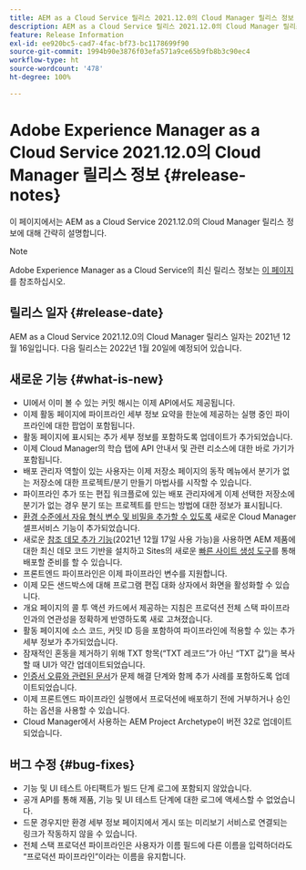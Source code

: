 ```yaml
---
title: AEM as a Cloud Service 릴리스 2021.12.0의 Cloud Manager 릴리스 정보
description: AEM as a Cloud Service 릴리스 2021.12.0의 Cloud Manager 릴리스 정보입니다.
feature: Release Information
exl-id: ee920bc5-cad7-4fac-bf73-bc1178699f90
source-git-commit: 1994b90e3876f03efa571a9ce65b9fb8b3c90ec4
workflow-type: ht
source-wordcount: '478'
ht-degree: 100%

---
```


# Adobe Experience Manager as a Cloud Service 2021.12.0의 Cloud Manager 릴리스 정보 {#release-notes}

이 페이지에서는 AEM as a Cloud Service 2021.12.0의 Cloud Manager 릴리스 정보에 대해 간략히 설명합니다.

>[!NOTE]
>
>Adobe Experience Manager as a Cloud Service의 최신 릴리스 정보는 [이 페이지](/help/release-notes/release-notes-cloud/release-notes-current.md)를 참조하십시오.

## 릴리스 일자 {#release-date}

AEM as a Cloud Service 2021.12.0의 Cloud Manager 릴리스 일자는 2021년 12월 16일입니다. 다음 릴리스는 2022년 1월 20일에 예정되어 있습니다.

## 새로운 기능 {#what-is-new}

* UI에서 이미 볼 수 있는 커밋 해시는 이제 API에서도 제공됩니다.
* 이제 활동 페이지에 파이프라인 세부 정보 요약을 한눈에 제공하는 실행 중인 파이프라인에 대한 팝업이 포함됩니다.
* 활동 페이지에 표시되는 추가 세부 정보를 포함하도록 업데이트가 추가되었습니다.
* 이제 Cloud Manager의 학습 탭에 API 안내서 및 관련 리소스에 대한 바로 가기가 포함됩니다.
* 배포 관리자 역할이 있는 사용자는 이제 저장소 페이지의 동작 메뉴에서 분기가 없는 저장소에 대한 프로젝트/분기 만들기 마법사를 시작할 수 있습니다.
* 파이프라인 추가 또는 편집 워크플로에 있는 배포 관리자에게 이제 선택한 저장소에 분기가 없는 경우 분기 또는 프로젝트를 만드는 방법에 대한 정보가 표시됩니다.
* [환경 수준에서 자유 형식 변수 및 비밀을 추가할 수 있도록](/help/implementing/cloud-manager/environment-variables.md) 새로운 Cloud Manager 셀프서비스 기능이 추가되었습니다.
* 새로운 [참조 데모 추가 기능](/help/journey-sites/demos-add-on/overview.md)(2021년 12월 17일 사용 가능)을 사용하면 AEM 제품에 대한 최신 데모 코드 기반을 설치하고 Sites의 새로운 [빠른 사이트 생성 도구](/help/journey-sites/quick-site/overview.md)를 통해 배포할 준비를 할 수 있습니다.
* 프론트엔드 파이프라인은 이제 파이프라인 변수를 지원합니다.
* 이제 모든 샌드박스에 대해 프로그램 편집 대화 상자에서 화면을 활성화할 수 있습니다.
* 개요 페이지의 콜 투 액션 카드에서 제공하는 지침은 프로덕션 전체 스택 파이프라인과의 연관성을 정확하게 반영하도록 새로 고쳐졌습니다.
* 활동 페이지에 소스 코드, 커밋 ID 등을 포함하여 파이프라인에 적용할 수 있는 추가 세부 정보가 추가되었습니다.
* 잠재적인 혼동을 제거하기 위해 TXT 항목(“TXT 레코드”가 아닌 “TXT 값”)을 복사할 때 UI가 약간 업데이트되었습니다.
* [인증서 오류와 관련된 문서](/help/implementing/cloud-manager/managing-ssl-certifications/add-ssl-certificate.md#certificate-errors)가 문제 해결 단계와 함께 추가 사례를 포함하도록 업데이트되었습니다.
* 이제 프론트엔드 파이프라인 실행에서 프로덕션에 배포하기 전에 거부하거나 승인하는 옵션을 사용할 수 있습니다.
* Cloud Manager에서 사용하는 AEM Project Archetype이 버전 32로 업데이트되었습니다.


## 버그 수정 {#bug-fixes}

* 기능 및 UI 테스트 아티팩트가 빌드 단계 로그에 포함되지 않았습니다.
* 공개 API를 통해 제품, 기능 및 UI 테스트 단계에 대한 로그에 액세스할 수 없었습니다.
* 드문 경우지만 환경 세부 정보 페이지에서 게시 또는 미리보기 서비스로 연결되는 링크가 작동하지 않을 수 있습니다.
* 전체 스택 프로덕션 파이프라인은 사용자가 이름 필드에 다른 이름을 입력하더라도 “프로덕션 파이프라인”이라는 이름을 유지합니다.
